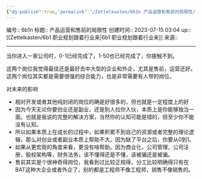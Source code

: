 ```yaml
---
{"dg-publish":true,"permalink":"/Zettelkasten/6b1n 产品运营和售前的局限性/","dgPassFrontmatter":true}
---
```


编号:: 6b1n
标题:: 产品运营和售前的局限性
创建时间:: 2023-07-15 03:04
up:: [[Zettelkasten/6b1 职业规划跟着行业来\|6b1 职业规划跟着行业来]]
来源:: 

---
当你进入一家公司时，0-1已经完成了，1-50也已经完成了，你接触不到。

这两个岗位我觉得最佳还是最好去中大型的企业和外企，尤其是售前，运营还好。这两个岗位其实都是需要很强的综合能力，也是非常需要有人带的岗位。

对未来的影响
- 相对开发或者其他纯封闭的岗位的确是好很多的，但也就是一定程度上的好
- 因为今天无论你要创业还是副业，还是别人拉你入伙，本质上是你能够独当一面。也就是我说的完整的解决方案，当然你的认知可能是错的，但至少你不能没有认知。
- 所以如果本质上在成长的过程中，如果积累不到自己的资源或者完整的理论逻辑，那么对创业或者副业本质上帮助不大。因为缺了平台之后，你要从0到1。
- 如果从更宏观的角度来看，更没有啥帮助。因为商业化，公司管理，公司注册，股权架构等，财务法务，该不懂得还是不懂，该被骗还是被骗。
- 售前其实是个很神奇得岗位，我看到过比较正规得，分工比较明确得只有在BAT这种大企业或者外企了，别的都是工程师不像工程师，销售不像销售的。